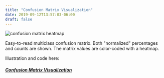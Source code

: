 ```yaml
---
title: "Confusion Matrix Visualization"
date: 2019-09-12T13:57:03-06:00
draft: false
---
```


![confusion matrix heatmap](cm-heatmap.PNG)

Easy-to-read multiclass confusion matrix. Both "normalized" percentages and counts are shown.  The matrix values are color-coded with a heatmap.

Illustration and code here:
##### [Confusion Matrix Visualization](https://github.com/jkmackie/confusion_matrix_visualization)